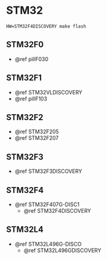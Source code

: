 # STM32

```shell
HW=STM32F4DISCOVERY make flash
```

## STM32F0
- @ref pillF030

## STM32F1
- @ref STM32VLDISCOVERY
- @ref pillF103

## STM32F2
- @ref STM32F205
- @ref STM32F207

## STM32F3
- @ref STM32F3DISCOVERY

## STM32F4
- @ref STM32F407G-DISC1
    - @ref STM32F4DISCOVERY

## STM32L4
- @ref STM32L496G-DISCO
    - @ref STM32L496GDISCOVERY
